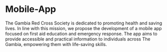 # Mobile-App
The Gambia Red Cross Society is dedicated to promoting health and saving lives. In line with this mission, we propose the development of a mobile app focused on first aid education and emergency response. The app aims to provide accessible and practical information to individuals across The Gambia, empowering them with life-saving skills.
